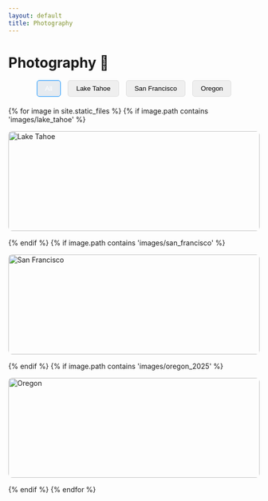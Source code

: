 ```yaml
---
layout: default
title: Photography
---
```


<h1>Photography 📸</h1>

<div class="facet-filter">
  <button class="filter-button active" data-filter="all">All</button>
  <button class="filter-button" data-filter="lake-tahoe">Lake Tahoe</button>
  <button class="filter-button" data-filter="san-francisco">San Francisco</button>
  <button class="filter-button" data-filter="oregon">Oregon</button>
</div>

<div class="gallery-grid">
  {% for image in site.static_files %}
    {% if image.path contains 'images/lake_tahoe' %}
      <div class="gallery-item lake-tahoe">
        <a href="{{ image.path | relative_url }}" data-lightbox="lake-tahoe" data-title="Lake Tahoe">
          <img src="{{ image.path | relative_url }}" alt="Lake Tahoe">
        </a>
      </div>
    {% endif %}
    {% if image.path contains 'images/san_francisco' %}
      <div class="gallery-item san-francisco">
        <a href="{{ image.path | relative_url }}" data-lightbox="san-francisco" data-title="San Francisco">
          <img src="{{ image.path | relative_url }}" alt="San Francisco">
        </a>
      </div>
    {% endif %}
    {% if image.path contains 'images/oregon_2025' %}
      <div class="gallery-item oregon">
        <a href="{{ image.path | relative_url }}" data-lightbox="oregon" data-title="Oregon">
          <img src="{{ image.path | relative_url }}" alt="Oregon">
        </a>
      </div>
    {% endif %}
  {% endfor %}
</div>

<link rel="stylesheet" href="/css/lightbox.min.css">
<script src="/js/lightbox-plus-jquery.min.js"></script>
<script>
  $(document).ready(function(){
    // Lightbox options
    lightbox.option({
      'resizeDuration': 200,
      'wrapAround': true
    });

    // Filter functionality
    $('.filter-button').on('click', function(){
      var filter = $(this).data('filter');
      
      $('.filter-button').removeClass('active');
      $(this).addClass('active');
      
      if(filter == 'all'){
        $('.gallery-item').hide().fadeIn('slow');
      } else {
        $('.gallery-item').hide();
        $('.gallery-item.' + filter).fadeIn('slow');
      }
    });
  });
</script>

<style>
  .gallery-grid {
    display: grid;
    grid-template-columns: repeat(auto-fill, minmax(250px, 1fr));
    gap: 15px;
    margin-top: 20px;
  }
  .gallery-item img {
    width: 100%;
    height: 200px;
    object-fit: cover;
    border-radius: 8px;
    transition: transform 0.3s ease-in-out;
  }
  .gallery-item img:hover {
    transform: scale(1.05);
  }
  .facet-filter {
    text-align: center;
    margin-bottom: 20px;
  }
  .filter-button {
    background-color: #f5f5f5;
    border: 1px solid #ddd;
    padding: 8px 16px;
    margin: 0 5px;
    cursor: pointer;
    border-radius: 5px;
    transition: background-color 0.3s;
  }
  .filter-button:hover {
    background-color: #e0e0e0;
  }
  .filter-button.active {
    background-color: #008AFF;
    color: white;
    border-color: #008AFF;
  }
</style>